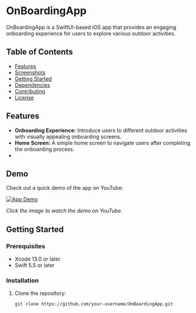 # OnBoardingApp

OnBoardingApp is a SwiftUI-based iOS app that provides an engaging onboarding experience for users to explore various outdoor activities.

## Table of Contents

- [Features](#features)
- [Screenshots](#screenshots)
- [Getting Started](#getting-started)
- [Dependencies](#dependencies)
- [Contributing](#contributing)
- [License](#license)

## Features

- **Onboarding Experience:** Introduce users to different outdoor activities with visually appealing onboarding screens.
- **Home Screen:** A simple home screen to navigate users after completing the onboarding process.
- 

## Demo

Check out a quick demo of the app on YouTube:

[![App Demo](https://i9.ytimg.com/vi_webp/3kkGnKJhjzo/mqdefault.webp?v=6552d25c&sqp=CMiky6oG&rs=AOn4CLDk2U0ZEN_2LlwVWS7FFvp6mKsWfA)](https://www.youtube.com/watch?v=3kkGnKJhjzo)

*Click the image to watch the demo on YouTube.*


## Getting Started

### Prerequisites

- Xcode 13.0 or later
- Swift 5.5 or later

### Installation

1. Clone the repository:

   ```bash
   git clone https://github.com/your-username/OnBoardingApp.git
